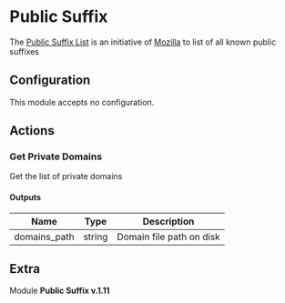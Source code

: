 # Public Suffix



The [Public Suffix List](https://publicsuffix.org/) is an initiative of [Mozilla](https://www.mozilla.org/) to list of all known public suffixes

## Configuration



This module accepts no configuration.







## Actions

### Get Private Domains

Get the list of private domains





#### Outputs
| Name      |  Type   |  Description  |
| --------- | ------- | --------------------------- |
| domains_path | string | Domain file path on disk |












## Extra

Module **Public Suffix v.1.11**